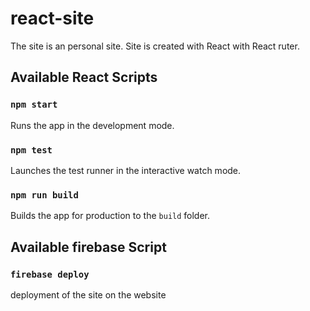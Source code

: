 # react-site
The site is an personal site. Site is created with React with React ruter.

## Available React Scripts
### `npm start`
Runs the app in the development mode.
### `npm test`
Launches the test runner in the interactive watch mode.<br>
### `npm run build`
Builds the app for production to the `build` folder.<br>

## Available firebase Script
### `firebase deploy`
deployment of the site on the website
